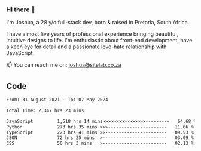 ### Hi there 👋

I'm Joshua, a 28 y/o full-stack dev, born & raised in Pretoria, South Africa. 

I have almost five years of professional experience bringing beautiful, intuitive designs to life. I'm enthusiastic about front-end development, have a keen eye for detail and a passionate love-hate relationship with JavaScript.

📫 You can reach me on: joshua@sitelab.co.za

## **Code**

<!--START_SECTION:waka-->

```txt
From: 31 August 2021 - To: 07 May 2024

Total Time: 2,347 hrs 23 mins

JavaScript         1,518 hrs 14 mins>>>>>>>>>>>>>>>>---------   64.68 %
Python             273 hrs 35 mins >>>----------------------   11.66 %
TypeScript         223 hrs 41 mins >>-----------------------   09.53 %
JSON               72 hrs 25 mins  >------------------------   03.09 %
CSS                50 hrs 3 mins   >------------------------   02.13 %
```

<!--END_SECTION:waka-->
